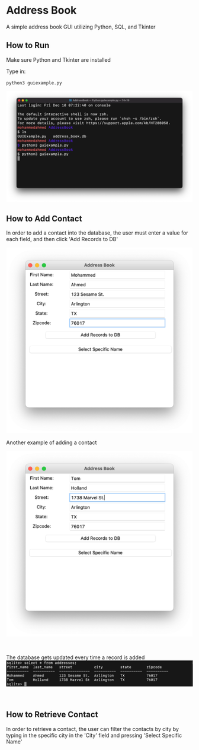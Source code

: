 # Address Book
A simple address book GUI utilizing Python, SQL, and Tkinter

## How to Run
 Make sure Python and Tkinter are installed

 Type in:
 ```
 python3 guiexample.py
 ```

![](screenshots/pic1.png)

  ## How to Add Contact
  In order to add a contact into the database, the user must enter a value for each field, and then click 'Add Records to DB'

![](screenshots/pic2.png)

  Another example of adding a contact

![](screenshots/pic3.png)

<br />

The database gets updated every time a record is added
![](screenshots/pic4.png)

<br />


  ## How to Retrieve Contact

In order to retrieve a contact, the user can filter the contacts by city by typing in the specific city in the 'City' field and pressing 'Select Specific Name'



  
